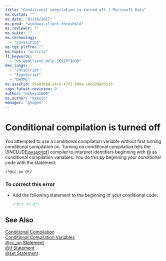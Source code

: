 ```yaml
---
title: "Conditional compilation is turned off | Microsoft Docs"
ms.custom: ""
ms.date: "01/18/2017"
ms.prod: "windows-client-threshold"
ms.reviewer: ""
ms.suite: ""
ms.technology: 
  - "javascript"
ms.tgt_pltfrm: ""
ms.topic: "article"
f1_keywords: 
  - "VS.WebClient.Help.SCRIPT1030"
dev_langs: 
  - "JavaScript"
  - "TypeScript"
  - "DHTML"
ms.assetid: 59a030b0-a6c6-47f2-b90e-c0ed204d5116
caps.latest.revision: 9
author: "mikejo5000"
ms.author: "mikejo"
manager: "ghogen"
---
```

# Conditional compilation is turned off
You attempted to use a conditional compilation variable without first turning conditional compilation on. Turning on conditional compilation tells the [!INCLUDE[javascript](../../javascript/includes/javascript-md.md)] compiler to interpret identifiers beginning with @ as conditional compilation variables. You do this by beginning your conditional code with the statement:  
  
```  
/*@cc_on @*/  
```  
  
### To correct this error  
  
-   Add the following statement to the beginning of your conditional code:  
  
    ```JavaScript  
    /*@cc_on @*/  
    ```  
  
## See Also  
 [Conditional Compilation](../../javascript/advanced/conditional-compilation-javascript.md)   
 [Conditional Compilation Variables](../../javascript/advanced/conditional-compilation-variables-javascript.md)   
 [@cc_on Statement](../../javascript/reference/at-cc-on-statement-javascript.md)   
 [@if Statement](../../javascript/reference/at-if-statement-javascript.md)   
 [@set Statement](../../javascript/reference/at-set-statement-javascript.md)